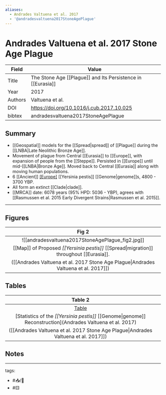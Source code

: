 ```yaml
---
aliases:
  - Andrades Valtuena et al. 2017
  - '@andradesvaltuena2017StoneAgePlague'  
---
```


# Andrades Valtuena et al. 2017 Stone Age Plague

| Field   | Value                                               |
| ------- | --------------------------------------------------- |
| Title   | The Stone Age [[Plague]] and Its Persistence in [[Eurasia]] |
| Year    | 2017                                                |
| Authors | Valtuena et al.                                     |
| DOI     | <https://doi.org/10.1016/j.cub.2017.10.025>         |
| bibtex  | andradesvaltuena2017StoneAgePlague                  | 

## Summary 
- [[Geospatial]] models for the [[Spread|spread]] of [[Plague]] during the [[LNBA|Late Neolithic Bronze Age]].
- Movement of plague from Central [[Eurasia]] to [[Europe]], with expansion of people from the [[Steppe]]. Persisted in [[Europe]] until mid-[[LNBA|Bronze Age]]. Moved back to Central [[Eurasia]] along with moving human populations.
- 6 [[Ancient]] [[Europe]](an) [[Yersinia pestis]] [[Genome|genome]]s, 4800 - 3700 YBP.
- All form an extinct [[Clade|clade]].
-  [[MRCA]] date: 6078 years (95% HPD: 5036 - YBP), agrees with [[Rasmussen et al. 2015 Early Divergent Strains|Rasmussen et al. 2015]].

---

## Figures
|   Fig 2  |
|:-------:|
|   ![[andradesvaltuena2017StoneAgePlague_fig2.jpg]]   |
| [[Map]] of Proposed <i>[[Yersinia pestis]]</i> [[Spread\|migration]] throughout [[Eurasia]].  |
|   ([[Andrades Valtuena et al. 2017 Stone Age Plague\|Andrades Valtuena et al. 2017]])  | 

## Tables

|                                                       Table 2                                                        |     |
|:--------------------------------------------------------------------------------------------------------------------:| --- |
|    [Table](https://www.cell.com/action/showFullTableHTML?isHtml=true&tableId=tbl2&pii=S0960-9822%2817%2931328-3)     |     |
| [Statistics of the <i>[[Yersinia pestis]]</i> [[Genome\|genome]] Reconstruction](Andrades Valtuena et al. 2017) |     |
|                       ([[Andrades Valtuena et al. 2017 Stone Age Plague\|Andrades Valtuena et al. 2017]])                        |     |

## Notes

---

tags: 
  - #📥/📰 
  - #🟨